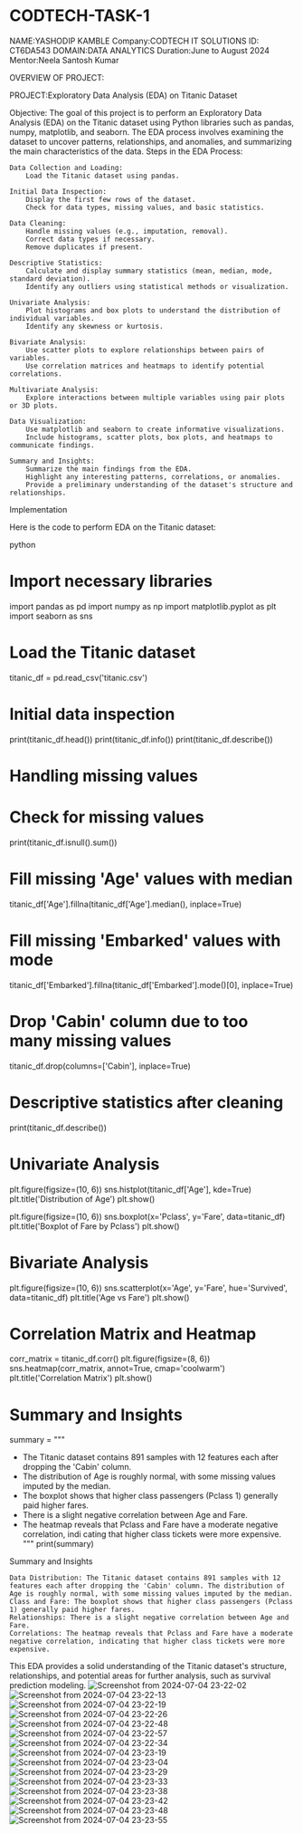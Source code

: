 # CODTECH-TASK-1

NAME:YASHODIP KAMBLE
Company:CODTECH IT SOLUTIONS
ID: CT6DA543
DOMAIN:DATA ANALYTICS
Duration:June to August 2024
Mentor:Neela Santosh Kumar


OVERVIEW OF PROJECT:

PROJECT:Exploratory Data Analysis (EDA) on Titanic Dataset

Objective:
The goal of this project is to perform an Exploratory Data Analysis (EDA) on the Titanic dataset using Python libraries such as pandas, numpy, matplotlib, and seaborn. The EDA process involves examining the dataset to uncover patterns, relationships, and anomalies, and summarizing the main characteristics of the data.
Steps in the EDA Process:

    Data Collection and Loading:
        Load the Titanic dataset using pandas.

    Initial Data Inspection:
        Display the first few rows of the dataset.
        Check for data types, missing values, and basic statistics.

    Data Cleaning:
        Handle missing values (e.g., imputation, removal).
        Correct data types if necessary.
        Remove duplicates if present.

    Descriptive Statistics:
        Calculate and display summary statistics (mean, median, mode, standard deviation).
        Identify any outliers using statistical methods or visualization.

    Univariate Analysis:
        Plot histograms and box plots to understand the distribution of individual variables.
        Identify any skewness or kurtosis.

    Bivariate Analysis:
        Use scatter plots to explore relationships between pairs of variables.
        Use correlation matrices and heatmaps to identify potential correlations.

    Multivariate Analysis:
        Explore interactions between multiple variables using pair plots or 3D plots.

    Data Visualization:
        Use matplotlib and seaborn to create informative visualizations.
        Include histograms, scatter plots, box plots, and heatmaps to communicate findings.

    Summary and Insights:
        Summarize the main findings from the EDA.
        Highlight any interesting patterns, correlations, or anomalies.
        Provide a preliminary understanding of the dataset's structure and relationships.

Implementation

Here is the code to perform EDA on the Titanic dataset:

python

# Import necessary libraries
import pandas as pd
import numpy as np
import matplotlib.pyplot as plt
import seaborn as sns

# Load the Titanic dataset
titanic_df = pd.read_csv('titanic.csv')

# Initial data inspection
print(titanic_df.head())
print(titanic_df.info())
print(titanic_df.describe())

# Handling missing values
# Check for missing values
print(titanic_df.isnull().sum())

# Fill missing 'Age' values with median
titanic_df['Age'].fillna(titanic_df['Age'].median(), inplace=True)

# Fill missing 'Embarked' values with mode
titanic_df['Embarked'].fillna(titanic_df['Embarked'].mode()[0], inplace=True)

# Drop 'Cabin' column due to too many missing values
titanic_df.drop(columns=['Cabin'], inplace=True)

# Descriptive statistics after cleaning
print(titanic_df.describe())

# Univariate Analysis
plt.figure(figsize=(10, 6))
sns.histplot(titanic_df['Age'], kde=True)
plt.title('Distribution of Age')
plt.show()

plt.figure(figsize=(10, 6))
sns.boxplot(x='Pclass', y='Fare', data=titanic_df)
plt.title('Boxplot of Fare by Pclass')
plt.show()

# Bivariate Analysis
plt.figure(figsize=(10, 6))
sns.scatterplot(x='Age', y='Fare', hue='Survived', data=titanic_df)
plt.title('Age vs Fare')
plt.show()

# Correlation Matrix and Heatmap
corr_matrix = titanic_df.corr()
plt.figure(figsize=(8, 6))
sns.heatmap(corr_matrix, annot=True, cmap='coolwarm')
plt.title('Correlation Matrix')
plt.show()

# Summary and Insights
summary = """
- The Titanic dataset contains 891 samples with 12 features each after dropping the 'Cabin' column.
- The distribution of Age is roughly normal, with some missing values imputed by the median.
- The boxplot shows that higher class passengers (Pclass 1) generally paid higher fares.
- There is a slight negative correlation between Age and Fare.
- The heatmap reveals that Pclass and Fare have a moderate negative correlation, indi
cating that higher class tickets were more expensive.
"""
print(summary)

Summary and Insights

    Data Distribution: The Titanic dataset contains 891 samples with 12 features each after dropping the 'Cabin' column. The distribution of Age is roughly normal, with some missing values imputed by the median.
    Class and Fare: The boxplot shows that higher class passengers (Pclass 1) generally paid higher fares.
    Relationships: There is a slight negative correlation between Age and Fare.
    Correlations: The heatmap reveals that Pclass and Fare have a moderate negative correlation, indicating that higher class tickets were more expensive.

This EDA provides a solid understanding of the Titanic dataset's structure, relationships, and potential areas for further analysis, such as survival prediction modeling.
![Screenshot from 2024-07-04 23-22-02](https://github.com/yashodip05/CODTECH-TASK-1/assets/132188351/1074234c-3b77-4566-bc62-261d1dc694b4)
![Screenshot from 2024-07-04 23-22-13](https://github.com/yashodip05/CODTECH-TASK-1/assets/132188351/f3a57ea3-0b21-416d-9d3e-701dac0d9943)
![Screenshot from 2024-07-04 23-22-19](https://github.com/yashodip05/CODTECH-TASK-1/assets/132188351/39453e72-638a-4033-a63f-a18da8acab2e)
![Screenshot from 2024-07-04 23-22-26](https://github.com/yashodip05/CODTECH-TASK-1/assets/132188351/2989acf9-73a4-4b42-938c-387d550b9b1e)
![Screenshot from 2024-07-04 23-22-48](https://github.com/yashodip05/CODTECH-TASK-1/assets/132188351/65651a89-74fa-4ead-8a1c-79c92d9ae7ff)
![Screenshot from 2024-07-04 23-22-57](https://github.com/yashodip05/CODTECH-TASK-1/assets/132188351/9b0cee82-baf7-486c-b0f5-4a2889005260)
![Screenshot from 2024-07-04 23-22-34](https://github.com/yashodip05/CODTECH-TASK-1/assets/132188351/9671f790-3966-4d51-86cb-b980adfc227d)
![Screenshot from 2024-07-04 23-23-19](https://github.com/yashodip05/CODTECH-TASK-1/assets/132188351/07c91fc8-5e0d-4990-ae44-77a0647b4030)
![Screenshot from 2024-07-04 23-23-04](https://github.com/yashodip05/CODTECH-TASK-1/assets/132188351/d1fa5f6c-8c66-4e89-a183-37317b57bbfb)
![Screenshot from 2024-07-04 23-23-29](https://github.com/yashodip05/CODTECH-TASK-1/assets/132188351/37e7e5c6-2be6-4d84-b726-ab07fccf92a7)
![Screenshot from 2024-07-04 23-23-33](https://github.com/yashodip05/CODTECH-TASK-1/assets/132188351/415d9a1d-babe-406a-8943-f0dbe08f8236)
![Screenshot from 2024-07-04 23-23-38](https://github.com/yashodip05/CODTECH-TASK-1/assets/132188351/99b58733-11a2-4958-a5b3-4101ca8a320e)
![Screenshot from 2024-07-04 23-23-42](https://github.com/yashodip05/CODTECH-TASK-1/assets/132188351/fe1668f6-accd-40be-a8f6-ca3a96cd3666)
![Screenshot from 2024-07-04 23-23-48](https://github.com/yashodip05/CODTECH-TASK-1/assets/132188351/39d130d3-de27-45db-9783-476cd5ad0e99)
![Screenshot from 2024-07-04 23-23-55](https://github.com/yashodip05/CODTECH-TASK-1/assets/132188351/554eb2e6-38c6-4915-a7ff-6e291fe944e0)
